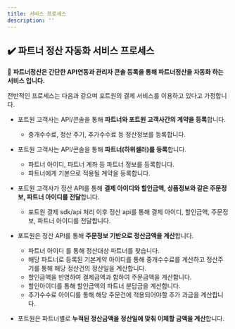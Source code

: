```yaml
---
title: 서비스 프로세스
description: ''
---
```


## ✔️ 파트너 정산 자동화 서비스 프로세스

<div class="hint" data-style="etc">

📘  **파트너정산은 간단한 API연동과 관리자 콘솔 등록을 통해 파트너정산을 자동화 하는 서비스 입니다.**

</div>

전반적인 프로세스는 다음과 같으며 포트원의 결제 서비스를 이용하고 있다고 가정합니다.

- 포트원 고객사는 API/콘솔을 통해 **파트너와 포트원 고객사간의 계약을 등록**합니다.
  - 중개수수료, 정산 주기, 추가수수료 등 정산정보를 등록합니다.

- 포트원 고객사는 API/콘솔을 통해 **파트너(하위셀러)를 등록**합니다.
  - 파트너 아이디, 파트너 계좌 등 파트너 정보를 등록합니다.
  - 파트너에게 기본으로 적용될 계약을 등록합니다.

- 포트원 고객사가 정산 API를 통해 **결제 아이디와 할인금액, 상품정보와 같은 주문정보, 파트너 아이디를 전달**합니다.
  - 포트원 결제 sdk/api 처리 이후 정산 api를 통해 결제 아이디, 할인금액, 주문정보, 파트너 아이디를 전달합니다.

- 포트원은 정산 API를 통해 **주문정보 기반으로 정산금액을 계산**합니다.
  - 파트너 아이디 를 통해 정산대상 파트너를 찾습니다.
  - 해당 파트너로 등록된 기본계약 아이디를 통해 중개수수료를 계산하고 정산주기를 통해 해당 정산건의 정산일을 계산합니다.
  - 할인금액을 반영하여 결제금액과 합하여 주문금액을 계산합니다.
  - 할인아이디를 통해 할인금액의 파트너 분담금을 계산합니다.
  - 추가수수료 아이디를 통해 해당 주문건에 적용되어야할 추가 과금을 계산합니다.

- 포트원은 파트너별로 **누적된 정산금액을 정산일에 맞춰 이체할 금액을 계산**합니다.
